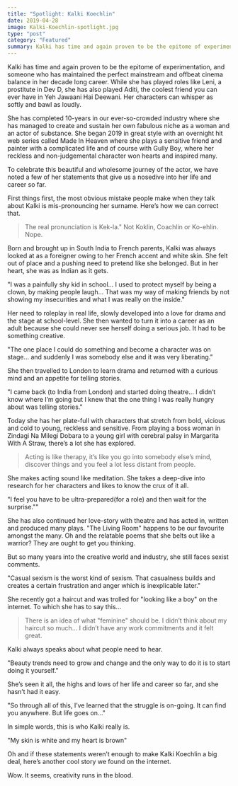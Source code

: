 ```yaml
---
title: "Spotlight: Kalki Koechlin"
date: 2019-04-28
image: Kalki-Koechlin-spotlight.jpg
type: "post"
category: "Featured"
summary: Kalki has time and again proven to be the epitome of experimentation. Her characters can whisper as softly and bawl as loudly.
---
```


Kalki has time and again proven to be the epitome of experimentation, and someone who has maintained the perfect mainstream and offbeat cinema balance in her decade long career. While she has played roles like Leni, a prostitute in Dev D, she has also played Aditi, the coolest friend you can ever have in Yeh Jawaani Hai Deewani. Her characters can whisper as softly and bawl as loudly.

She has completed 10-years in our ever-so-crowded industry where she has managed to create and sustain her own fabulous niche as a woman and an actor of substance. She began 2019 in great style with an overnight hit web series called Made In Heaven where she plays a sensitive friend and painter with a complicated life and of course with Gully Boy, where her reckless and non-judgemental character won hearts and inspired many.

To celebrate this beautiful and wholesome journey of the actor, we have noted a few of her statements that give us a nosedive into her life and career so far.

First things first, the most obvious mistake people make when they talk about Kalki is mis-pronouncing her surname. Here’s how we can correct that.

>The real pronunciation is Kek-la." Not Koklin, Coachlin or Ko-ehlin. Nope.

Born and brought up in South India to French parents, Kalki was always looked at as a foreigner owing to her French accent and white skin. She felt out of place and a pushing need to pretend like she belonged. But in her heart, she was as Indian as it gets.

"I was a painfully shy kid in school… I used to protect myself by being a clown, by making people laugh... That was my way of making friends by not showing my insecurities and what I was really on the inside."

Her need to roleplay in real life, slowly developed into a love for drama and the stage at school-level. She then wanted to turn it into a career as an adult because she could never see herself doing a serious job. It had to be something creative.

"The one place I could do something and become a character was on stage… and suddenly I was somebody else and it was very liberating."

She then travelled to London to learn drama and returned with a curious mind and an appetite for telling stories.

"I came back (to India from London) and started doing theatre… I didn’t know where I’m going but I knew that the one thing I was really hungry about was telling stories."

Today she has her plate-full with characters that stretch from bold, vicious and cold to young, reckless and sensitive. From playing a boss woman in Zindagi Na Milegi Dobara to a young girl with cerebral palsy in Margarita With A Straw, there’s a lot she has explored.

>Acting is like therapy, it’s like you go into somebody else’s mind, discover things and you feel a lot less distant from people.

She makes acting sound like meditation. She takes a deep-dive into research for her characters and likes to know the crux of it all.

"I feel you have to be ultra-prepared(for a role) and then wait for the surprise.""

She has also continued her love-story with theatre and has acted in, written and produced many plays. "The Living Room" happens to be our favourite amongst the many. Oh and the relatable poems that she belts out like a warrior? They are ought to get you thinking.

But so many years into the creative world and industry, she still faces sexist comments.

"Casual sexism is the worst kind of sexism. That casualness builds and creates a certain frustration and anger which is inexplicable later."

She recently got a haircut and was trolled for "looking like a boy" on the internet. To which she has to say this...

>There is an idea of what "feminine" should be. I didn’t think about my haircut so much… I didn’t have any work commitments and it felt great.

Kalki always speaks about what people need to hear.

"Beauty trends need to grow and change and the only way to do it is to start doing it yourself."

She’s seen it all, the highs and lows of her life and career so far, and she hasn’t had it easy.

"So through all of this, I’ve learned that the struggle is on-going. It can find you anywhere. But life goes on..."

In simple words, this is who Kalki really is.

"My skin is white and my heart is brown"

Oh and if these statements weren’t enough to make Kalki Koechlin a big deal, here’s another cool story we found on the internet.

Wow. It seems, creativity runs in the blood.
